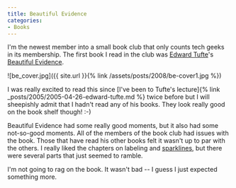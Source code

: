 ```yaml
---
title: Beautiful Evidence
categories:
- Books
---
```


I'm the newest member into a small book club that only counts tech geeks in its membership. The first book I read in the club was [Edward Tufte](http://www.edwardtufte.com/tufte/)'s [Beautiful Evidence](http://www.edwardtufte.com/tufte/books_be).

![be_cover.jpg]({{ site.url }}{% link /assets/posts/2008/be-cover1.jpg %})

I was really excited to read this since [I've been to Tufte's lecture]{% link _posts/2005/2005-04-26-edward-tufte.md %} twice before but I will sheepishly admit that I hadn't read any of his books. They look really good on the book shelf though! :-)

Beautiful Evidence had some really good moments, but it also had some not-so-good moments. All of the members of the book club had issues with the book. Those that have read his other books felt it wasn't up to par with the others. I really liked the chapters on labeling and [sparklines](http://www.edwardtufte.com/bboard/q-and-a-fetch-msg?msg_id=0001OR), but there were several parts that just seemed to ramble.

I'm not going to rag on the book. It wasn't bad -- I guess I just expected something more.
